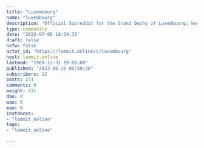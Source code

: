 ```yaml
---
title: "Luxembourg" 
name: "luxembourg"
description: "Official Subreddit for the Grand Duchy of Luxembourg; keep it classy, speak your mind and welcome your friends to join the conversation!."
type: community
date: "2023-07-06 18:29:35"
draft: false
nsfw: false
actor_id: "https://lemmit.online/c/luxembourg"
host: lemmit.online
lastmod: "1969-12-31 19:00:00"
published: "2023-06-26 00:50:26"
subscribers: 12
posts: 231
comments: 0
weight: 231
dau: 0
wau: 0
mau: 0
instances:
- "lemmit_online"
tags: 
- "lemmit_online"

---
```

